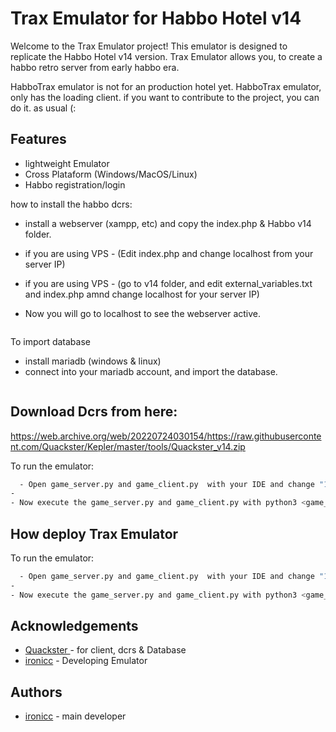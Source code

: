 
# Trax Emulator for Habbo Hotel v14
Welcome to the Trax Emulator project! This emulator is designed to replicate the Habbo Hotel v14 version.
Trax Emulator allows you, to create a habbo retro server from early habbo era.


HabboTrax emulator is not for an production hotel yet.
HabboTrax emulator, only has the loading client.
if you want to contribute to the project, you can do it. as usual (:






## Features

- lightweight Emulator
- Cross Plataform (Windows/MacOS/Linux)
- Habbo registration/login



how to install the habbo dcrs:

- install a webserver (xampp, etc) and copy the index.php & Habbo v14 folder.

- if you are using VPS - (Edit index.php and change localhost from your server IP)

- if you are using VPS - (go to v14 folder, and edit external_variables.txt and index.php amnd change localhost for your server IP)

- Now you will go to localhost to see the webserver active.
```bash

```
To import database
- install mariadb (windows & linux)
- connect into your mariadb account, and import the database.
```bash

```
## Download Dcrs from here:
https://web.archive.org/web/20220724030154/https://raw.githubusercontent.com/Quackster/Kepler/master/tools/Quackster_v14.zip

To run the emulator:

```bash
  - Open game_server.py and game_client.py  with your IDE and change "127.0.0.1" to your VPS IP and Habbo Client port.
- 
- Now execute the game_server.py and game_client.py with python3 <game_server.py> python3 <game_client.py> 

```



## How deploy Trax Emulator

To run the emulator:

```bash
  - Open game_server.py and game_client.py  with your IDE and change "127.0.0.1" to your VPS IP and Habbo Client port.
- 
- Now execute the game_server.py and game_client.py with python3 <game_server.py> python3 <game_client.py> 

```




## Acknowledgements

 - [Quackster ](https://github.com/Quackster) - for client, dcrs & Database
 - [ironicc](https://github.com/Criminalz0x) - Developing Emulator

## Authors

- [ironicc](https://github.com/Criminalz0x) - main developer

